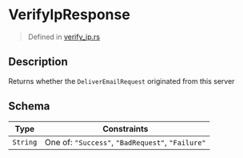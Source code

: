 # VerifyIpResponse
> Defined in [verify_ip.rs](../../../../../interface/src/interface/routes/foreign/verify_ip.rs)

## Description
Returns whether the `DeliverEmailRequest` originated from this server

## Schema

| Type | Constraints |
| --- | --- |
| `String` | One of: `"Success"`, `"BadRequest"`, `"Failure"` |

